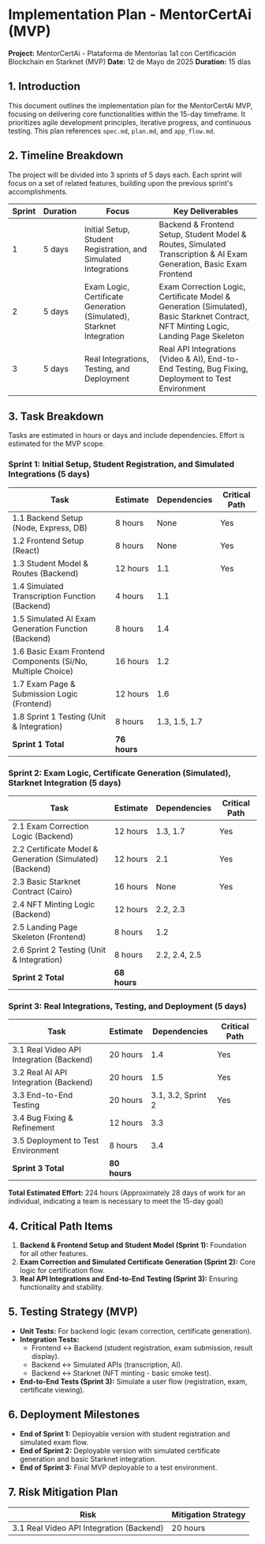 # Implementation Plan - MentorCertAi (MVP)

**Project:** MentorCertAi - Plataforma de Mentorías 1a1 con Certificación Blockchain en Starknet (MVP)
**Date:** 12 de Mayo de 2025
**Duration:** 15 días

## 1.  Introduction

This document outlines the implementation plan for the MentorCertAi MVP, focusing on delivering core functionalities within the 15-day timeframe. It prioritizes agile development principles, iterative progress, and continuous testing.  This plan references `spec.md`, `plan.md`, and `app_flow.md`.

## 2.  Timeline Breakdown

The project will be divided into 3 sprints of 5 days each. Each sprint will focus on a set of related features, building upon the previous sprint's accomplishments.

| Sprint | Duration | Focus                                                                | Key Deliverables                                                                                                                                                                                                                                                                                                                                                                                          |
| ------ | -------- | -------------------------------------------------------------------- | ------------------------------------------------------------------------------------------------------------------------------------------------------------------------------------------------------------------------------------------------------------------------------------------------------------------------------------------------------------------------------------------------------- |
| 1      | 5 days   | Initial Setup, Student Registration, and Simulated Integrations      | Backend & Frontend Setup, Student Model & Routes, Simulated Transcription & AI Exam Generation, Basic Exam Frontend                                                                                                                                                                                                                                                                                          |
| 2      | 5 days   | Exam Logic, Certificate Generation (Simulated), Starknet Integration | Exam Correction Logic, Certificate Model & Generation (Simulated), Basic Starknet Contract, NFT Minting Logic, Landing Page Skeleton                                                                                                                                                                                                                                                                         |
| 3      | 5 days   | Real Integrations, Testing, and Deployment                           | Real API Integrations (Video & AI), End-to-End Testing, Bug Fixing, Deployment to Test Environment                                                                                                                                                                                                                                                                                                         |

## 3.  Task Breakdown

Tasks are estimated in hours or days and include dependencies.  Effort is estimated for the MVP scope.

### Sprint 1: Initial Setup, Student Registration, and Simulated Integrations (5 days)

| Task                                                                  | Estimate | Dependencies | Critical Path |
| --------------------------------------------------------------------- | -------- | ------------ | ------------- |
| 1.1 Backend Setup (Node, Express, DB)                                   | 8 hours  | None         | Yes           |
| 1.2 Frontend Setup (React)                                              | 8 hours  | None         | Yes           |
| 1.3 Student Model & Routes (Backend)                                    | 12 hours | 1.1          | Yes           |
| 1.4 Simulated Transcription Function (Backend)                          | 4 hours  | 1.1          |               |
| 1.5 Simulated AI Exam Generation Function (Backend)                     | 8 hours  | 1.4          |               |
| 1.6 Basic Exam Frontend Components (Sí/No, Multiple Choice)             | 16 hours | 1.2          |               |
| 1.7 Exam Page & Submission Logic (Frontend)                             | 12 hours | 1.6          |               |
| 1.8 Sprint 1 Testing (Unit & Integration)                               | 8 hours  | 1.3, 1.5, 1.7 |               |
| **Sprint 1 Total** | **76 hours** |              |               |

### Sprint 2: Exam Logic, Certificate Generation (Simulated), Starknet Integration (5 days)

| Task                                                                  | Estimate | Dependencies | Critical Path |
| --------------------------------------------------------------------- | -------- | ------------ | ------------- |
| 2.1 Exam Correction Logic (Backend)                                     | 12 hours | 1.3, 1.7     | Yes           |
| 2.2 Certificate Model & Generation (Simulated) (Backend)                | 12 hours | 2.1          | Yes           |
| 2.3 Basic Starknet Contract (Cairo)                                     | 16 hours | None         | Yes           |
| 2.4 NFT Minting Logic (Backend)                                       | 12 hours | 2.2, 2.3     |               |
| 2.5 Landing Page Skeleton (Frontend)                                  | 8 hours  | 1.2          |               |
| 2.6 Sprint 2 Testing (Unit & Integration)                               | 8 hours  | 2.2, 2.4, 2.5 |               |
| **Sprint 2 Total** | **68 hours** |              |               |

### Sprint 3: Real Integrations, Testing, and Deployment (5 days)

| Task                                                                  | Estimate | Dependencies     | Critical Path |
| --------------------------------------------------------------------- | -------- | ---------------- | ------------- |
| 3.1 Real Video API Integration (Backend)                              | 20 hours | 1.4              | Yes           |
| 3.2 Real AI API Integration (Backend)                                 | 20 hours | 1.5              | Yes           |
| 3.3 End-to-End Testing                                                | 20 hours | 3.1, 3.2, Sprint 2 | Yes           |
| 3.4 Bug Fixing & Refinement                                           | 12 hours | 3.3              |               |
| 3.5 Deployment to Test Environment                                    | 8 hours  | 3.4              |               |
| **Sprint 3 Total** | **80 hours** |                  |               |

**Total Estimated Effort:** 224 hours (Approximately 28 days of work for an individual, indicating a team is necessary to meet the 15-day goal)

## 4.  Critical Path Items

1.  **Backend & Frontend Setup and Student Model (Sprint 1):** Foundation for all other features.
2.  **Exam Correction and Simulated Certificate Generation (Sprint 2):** Core logic for certification flow.
3.  **Real API Integrations and End-to-End Testing (Sprint 3):** Ensuring functionality and stability.

## 5.  Testing Strategy (MVP)

* **Unit Tests:** For backend logic (exam correction, certificate generation).
* **Integration Tests:**
    * Frontend <-> Backend (student registration, exam submission, result display).
    * Backend <-> Simulated APIs (transcription, AI).
    * Backend <-> Starknet (NFT minting - basic smoke test).
* **End-to-End Tests (Sprint 3):** Simulate a user flow (registration, exam, certificate viewing).

## 6.  Deployment Milestones

* **End of Sprint 1:** Deployable version with student registration and simulated exam flow.
* **End of Sprint 2:** Deployable version with simulated certificate generation and basic Starknet integration.
* **End of Sprint 3:** Final MVP deployable to a test environment.

## 7.  Risk Mitigation Plan

| Risk                                                                  | Mitigation Strategy |
| --------------------------------------------------------------------- | -------- | 
| 3.1 Real Video API Integration (Backend)                              | 20 hours |